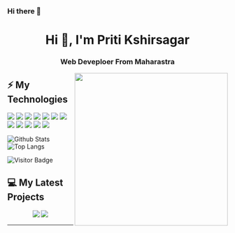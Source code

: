 ### Hi there 👋

<!--
**Pritikshirsagar/Pritikshirsagar** is a ✨ _special_ ✨ repository because its `README.md` (this file) appears on your GitHub profile.

Here are some ideas to get you started:

- 🔭 I’m currently working on ...
- 🌱 I’m currently learning ...
- 👯 I’m looking to collaborate on ...
- 🤔 I’m looking for help with ...
- 💬 Ask me about ...
- 📫 How to reach me: ...
- 😄 Pronouns: ...
- ⚡ Fun fact: ...
-->
<h1 align="center">Hi 👋, I'm Priti Kshirsagar </h1>
<h3 align="center">Web Deveploer From Maharastra</h3>


<img align='right' src="https://media.giphy.com/media/SWoSkN6DxTszqIKEqv/giphy.gif" width="350" >








## ⚡ My Technologies
<div float: right;
<img src="https://img.shields.io/badge/javascript%20-%23323330.svg?&style=for-the-badge&logo=javascript&logoColor=%23F7DF1E"/>
<img src="https://img.shields.io/badge/node.js%20-%2343853D.svg?&style=for-the-badge&logo=node.js&logoColor=white"/>
<img src="https://img.shields.io/badge/python%20-%2314354C.svg?&style=for-the-badge&logo=python&logoColor=white"/>
<img src="https://img.shields.io/badge/java-%23ED8B00.svg?&style=for-the-badge&logo=java&logoColor=white"/>
<img src="https://img.shields.io/badge/c%20-%2300599C.svg?&style=for-the-badge&logo=c&logoColor=white"/>
<img src="https://img.shields.io/badge/html5%20-%23E34F26.svg?&style=for-the-badge&logo=html5&logoColor=white"/>
<img src="https://img.shields.io/badge/css3%20-%231572B6.svg?&style=for-the-badge&logo=css3&logoColor=white"/>
<img src="https://img.shields.io/badge/jquery%20-%230769AD.svg?&style=for-the-badge&logo=jquery&logoColor=white"/>
<img src="https://img.shields.io/badge/bootstrap%20-%23563D7C.svg?&style=for-the-badge&logo=bootstrap&logoColor=white"/>
<img src="https://img.shields.io/badge/git%20-%23F05033.svg?&style=for-the-badge&logo=git&logoColor=white"/>
<img src="https://img.shields.io/badge/github%20-%23121011.svg?&style=for-the-badge&logo=github&logoColor=white"/>
<img src="https://img.shields.io/badge/markdown-%23000000.svg?&style=for-the-badge&logo=markdown&logoColor=white"/>
<img src="https://img.shields.io/badge/mongodb-%23000000.svg?&style=for-the-badge&logo=mongodb&logoColor=green"/>
</div>


![Github Stats](https://github-readme-stats.vercel.app/api?username=AswinAsok&count_private=true&show_icons=true)
![Top Langs](https://github-readme-stats.vercel.app/api/top-langs/?username=aswinasok&hide=TeX&layout=compact)


![Visitor Badge](https://visitor-badge.laobi.icu/badge?page_id=aswinasok)

## 💻 My Latest Projects
<div align = "center">
<a href = "https://github.com/aswinasok/InstaFetcher"><img src="https://github-readme-stats.vercel.app/api/pin/?username=aswinasok&repo=InstaFetcher"></a>
<a href = "https://github.com/AswinAsok/Shopping-Cart"><img src="https://github-readme-stats.vercel.app/api/pin/?username=aswinasok&repo=Shopping-Cart"></a>
<div>
 <hr>
 
 
